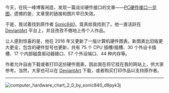 今天，在阮一峰博客闲逛，发现一篇谈论硬件接口的文章——[PC硬件接口一览图](https://www.ruanyifeng.com/blog/2009/07/a_pictorial_guide_to_computer_hardware.html)，遗憾的是，文章里的链接和图片早已失效。

于是，我试着找到原作者 [Sonic840](https://www.deviantart.com/sonic840/about)，竟真给我找到了。他一直活跃在 [DeviantArt](https://www.deviantart.com/sonic840/about) 平台上，并且孜孜不倦地上传个人作品。

让人感到惊喜的是，他在 2016 年又更新了一版计算机硬件图表。新图表比旧版更大更全，包含的硬件型号也更新，共有 75 个 CPU 插槽/插槽、30 个外设卡插槽、17 个内部磁盘驱动器接口、57 个外设端口、44 种内存等。

作者允许自由下载或者打印这份硬件图表，因此我在将它挂在我的网站上，供大家参考。当然，大家也可以在 [DeviantArt](https://www.deviantart.com/sonic840/art/Computer-Hardware-Chart-2-0-587798335) 下载，或者购买打印作品以支持原作者。

---------------
![computer_hardware_chart_2_0_by_sonic840_d9pyk3j](https://raw.githubusercontent.com/coldowl/pic_blog/main/img/computer_hardware_chart_2_0_by_sonic840_d9pyk3j.png)

